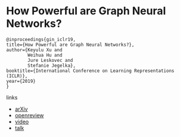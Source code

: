 # How Powerful are Graph Neural Networks?

```
@inproceedings{gin_iclr19,    
title={How Powerful are Graph Neural Networks?},    
author={Keyulu Xu and
        Weihua Hu and
        Jure Leskovec and
        Stefanie Jegelka},    
booktitle={International Conference on Learning Representations (ICLR)},    
year={2019}  
}
```

links
- [arXiv](https://arxiv.org/abs/1810.00826)
- [openreview](https://openreview.net/forum?id=ryGs6iA5Km)
- [video](https://www.youtube.com/watch?v=USfNJNePDKQ)
- [talk](https://slideslive.com/38923505/invited-talk-set-representations-in-graph-neural-networks-and-reasoning)
